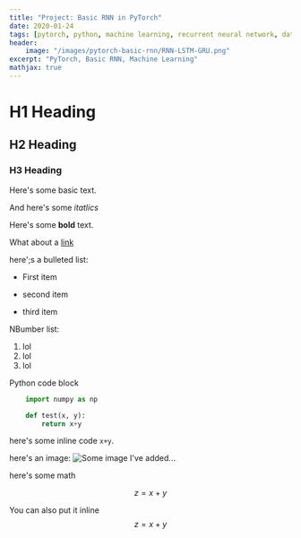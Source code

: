 ```yaml
---
title: "Project: Basic RNN in PyTorch"
date: 2020-01-24
tags: [pytorch, python, machine learning, recurrent neural network, data science]
header:
    image: "/images/pytorch-basic-rnn/RNN-LSTM-GRU.png"
excerpt: "PyTorch, Basic RNN, Machine Learning"
mathjax: true
---
```


# H1 Heading

## H2 Heading

### H3 Heading

Here's some basic text.

And here's some *itatlics*

Here's some **bold** text.

What about a [link](https://github.com/4theKnowledge)

here';s a bulleted list:
* First item
+ second item
- third item

NBumber list:
1. lol
2. lol
3. lol

Python code block
```python
    import numpy as np

    def test(x, y):
        return x+y
```

here's some inline code `x+y`.

here's an image:
<img src="{{ site.url}}{{ site.baseurl }}/images/pytorch-basic-rnn/RNN-LSTM-GRU.png" alt="Some image I've added...">

here's some math

$$z=x+y$$

You can also put it inline $$z=x+y$$

